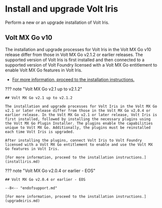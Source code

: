 # Install and upgrade Volt Iris

Perform a new or an upgrade installation of Volt Iris.

## Volt MX Go v10

The installation and upgrade processes for Volt Iris in the Volt MX Go v10 release differ from those in Volt MX Go v2.1.2 or earlier releases. The supported version of Volt Iris is first installed and then connected to a supported version of Volt Foundry licensed with a Volt MX Go entitlement to enable Volt MX Go features in Volt Iris.

- [For more information, proceed to the installation instructions.](irisv10.md)

??? note "Volt MX Go v2.1 up to v2.1.2"

    ## Volt MX Go v2.1 up to v2.1.2 
    
    The installation and upgrade processes for Volt Iris in the Volt MX Go v2.1 or later release differ from those in the Volt MX Go v2.0.4 or earlier release. In the Volt MX Go v2.1 or later release, Volt Iris is first installed, followed by installing the necessary plugins using the Volt MX Go Plugin Installer. The plugins enable the capabilities unique to Volt MX Go. Additionally, the plugins must be reinstalled each time Volt Iris is upgraded.

    After installing the plugins, connect Volt Iris to Volt Foundry licensed with a Volt MX Go entitlement to enable and use the Volt MX Go features in Volt Iris.

    [For more information, proceed to the installation instructions.](installiris.md)

??? note "Volt MX Go v2.0.4 or earlier - EOS"

    ## Volt MX Go v2.0.4 or earlier - EOS

    --8<-- "endofsupport.md"

    [For more information, proceed to the installation instructions.](upgradeiris.md)
